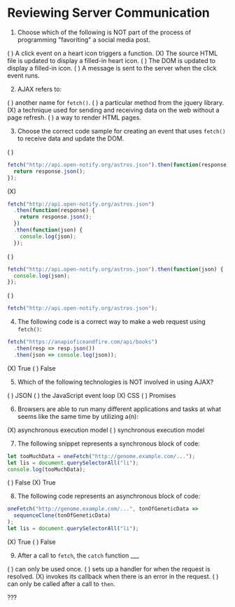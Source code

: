# Reviewing Server Communication

1. Choose which of the following is NOT part of the process of programming "favoriting" a social media post.

( ) A click event on a heart icon triggers a function.
(X) The source HTML file is updated to display a filled-in heart icon.
( ) The DOM is updated to display a filled-in icon.
( ) A message is sent to the server when the click event runs.

2. AJAX refers to:

( ) another name for `fetch()`.
( ) a particular method from the jquery library.
(X) a technique used for sending and receiving data on the web without a page refresh.
( ) a way to render HTML pages.

3. Choose the correct code sample for creating an event that uses `fetch()` to receive data and update the DOM.

( )

```javascript
fetch("http://api.open-notify.org/astros.json").then(function(response) {
  return response.json();
});
```

(X)

```javascript
fetch("http://api.open-notify.org/astros.json")
  .then(function(response) {
    return response.json();
  })
  .then(function(json) {
    console.log(json);
  });
```

( )

```javascript
fetch("http://api.open-notify.org/astros.json").then(function(json) {
  console.log(json);
});
```

( )

```javascript
fetch("http://api.open-notify.org/astros.json");
```

4. The following code is a correct way to make a web request using `fetch()`:

```javascript
fetch("https://anapioficeandfire.com/api/books")
  .then(resp => resp.json())
  .then(json => console.log(json));
```

(X) True ( ) False

5. Which of the following technologies is NOT involved in using AJAX?

( ) JSON
( ) the JavaScript event loop
(X) CSS
( ) Promises

6. Browsers are able to run many different applications and tasks at what seems like the same time by utilizing a(n):

(X) asynchronous execution model ( ) synchronous execution model

7. The following snippet represents a synchronous block of code:

```javascript
let tooMuchData = oneFetch("http://genome.example.com/...");
let lis = document.querySelectorAll("li");
console.log(tooMuchData);
```

( ) False (X) True

8. The following code represents an asynchronous block of code:

```javascript
oneFetch("http://genome.example.com/...", tonOfGeneticData =>
  sequenceClone(tonOfGeneticData)
);
let lis = document.querySelectorAll("li");
```

(X) True ( ) False

9. After a call to `fetch`, the `catch` function \_\_\_

( ) can only be used once.
( ) sets up a handler for when the request is resolved.
(X) invokes its callback when there is an error in the request.
( ) can only be called after a call to `then`.

???
